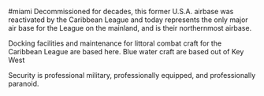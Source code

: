 #miami
Decommissioned for decades, this former U.S.A. airbase was reactivated by the Caribbean League and today represents the only major air base for the League on the mainland, and is their northernmost airbase.  
  
Docking facilities and maintenance for littoral combat craft for the Caribbean League are based here. Blue water craft are based out of Key West  
  
Security is professional military, professionally equipped, and professionally paranoid.